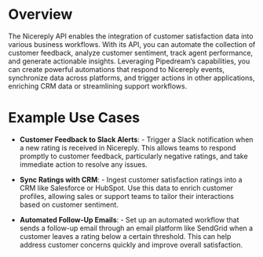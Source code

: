 # Overview

The Nicereply API enables the integration of customer satisfaction data into various business workflows. With its API, you can automate the collection of customer feedback, analyze customer sentiment, track agent performance, and generate actionable insights. Leveraging Pipedream’s capabilities, you can create powerful automations that respond to Nicereply events, synchronize data across platforms, and trigger actions in other applications, enriching CRM data or streamlining support workflows.

# Example Use Cases

- **Customer Feedback to Slack Alerts**: - Trigger a Slack notification when a new rating is received in Nicereply. This allows teams to respond promptly to customer feedback, particularly negative ratings, and take immediate action to resolve any issues.

- **Sync Ratings with CRM**: - Ingest customer satisfaction ratings into a CRM like Salesforce or HubSpot. Use this data to enrich customer profiles, allowing sales or support teams to tailor their interactions based on customer sentiment.

- **Automated Follow-Up Emails**: - Set up an automated workflow that sends a follow-up email through an email platform like SendGrid when a customer leaves a rating below a certain threshold. This can help address customer concerns quickly and improve overall satisfaction.
